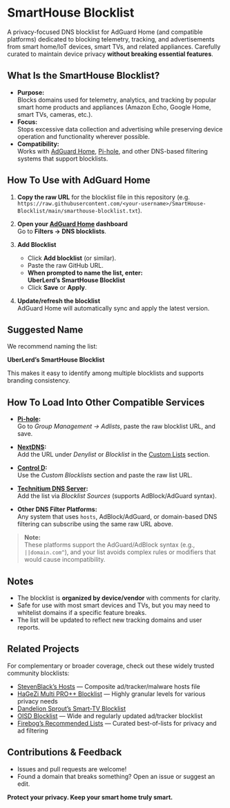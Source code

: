 # SmartHouse Blocklist

A privacy-focused DNS blocklist for AdGuard Home (and compatible platforms) dedicated to blocking telemetry, tracking, and advertisements from smart home/IoT devices, smart TVs, and related appliances. Carefully curated to maintain device privacy **without breaking essential features**.

## What Is the SmartHouse Blocklist?

- **Purpose:**  
  Blocks domains used for telemetry, analytics, and tracking by popular smart home products and appliances (Amazon Echo, Google Home, smart TVs, cameras, etc.).
- **Focus:**  
  Stops excessive data collection and advertising while preserving device operation and functionality wherever possible.
- **Compatibility:**  
  Works with [AdGuard Home](https://adguard.com/en/adguard-home/overview.html), [Pi-hole](https://pi-hole.net/), and other DNS-based filtering systems that support blocklists.

## How To Use with AdGuard Home

1. **Copy the raw URL** for the blocklist file in this repository (e.g.  
   `https://raw.githubusercontent.com/<your-username>/SmartHouse-Blocklist/main/smarthouse-blocklist.txt`).

2. **Open your [AdGuard Home](https://adguard.com/en/adguard-home/overview.html) dashboard**  
   Go to **Filters → DNS blocklists**.

3. **Add Blocklist**  
   - Click **Add blocklist** (or similar).
   - Paste the raw GitHub URL.
   - **When prompted to name the list, enter:**  
     **UberLerd’s SmartHouse Blocklist**
   - Click **Save** or **Apply**.

4. **Update/refresh the blocklist**  
   AdGuard Home will automatically sync and apply the latest version.

## Suggested Name

We recommend naming the list:

**UberLerd’s SmartHouse Blocklist**

This makes it easy to identify among multiple blocklists and supports branding consistency.

## How To Load Into Other Compatible Services

- **[Pi-hole](https://pi-hole.net/):**  
  Go to *Group Management → Adlists*, paste the raw blocklist URL, and save.

- **[NextDNS](https://nextdns.io/):**  
  Add the URL under *Denylist* or *Blocklist* in the [Custom Lists](https://my.nextdns.io/) section.

- **[Control D](https://controld.com/):**  
  Use the *Custom Blocklists* section and paste the raw list URL.

- **[Technitium DNS Server](https://technitium.com/dns/):**  
  Add the list via *Blocklist Sources* (supports AdBlock/AdGuard syntax).

- **Other DNS Filter Platforms:**  
  Any system that uses `hosts`, AdBlock/AdGuard, or domain-based DNS filtering can subscribe using the same raw URL above.

> **Note:**  
> These platforms support the AdGuard/AdBlock syntax (e.g., `||domain.com^`), and your list avoids complex rules or modifiers that would cause incompatibility.

## Notes

- The blocklist is **organized by device/vendor** with comments for clarity.
- Safe for use with most smart devices and TVs, but you may need to whitelist domains if a specific feature breaks.
- The list will be updated to reflect new tracking domains and user reports.

## Related Projects

For complementary or broader coverage, check out these widely trusted community blocklists:

- [StevenBlack’s Hosts](https://github.com/StevenBlack/hosts) — Composite ad/tracker/malware hosts file
- [HaGeZi Multi PRO++ Blocklist](https://github.com/hagezi/dns-blocklists) — Highly granular levels for various privacy needs
- [Dandelion Sprout’s Smart-TV Blocklist](https://github.com/DandelionSprout/adfilt/blob/master/Smart-TV-Blocklist.txt)
- [OISD Blocklist](https://oisd.nl/) — Wide and regularly updated ad/tracker blocklist
- [Firebog’s Recommended Lists](https://firebog.net/) — Curated best-of-lists for privacy and ad filtering

## Contributions & Feedback

- Issues and pull requests are welcome!
- Found a domain that breaks something? Open an issue or suggest an edit.

**Protect your privacy. Keep your smart home truly smart.**
